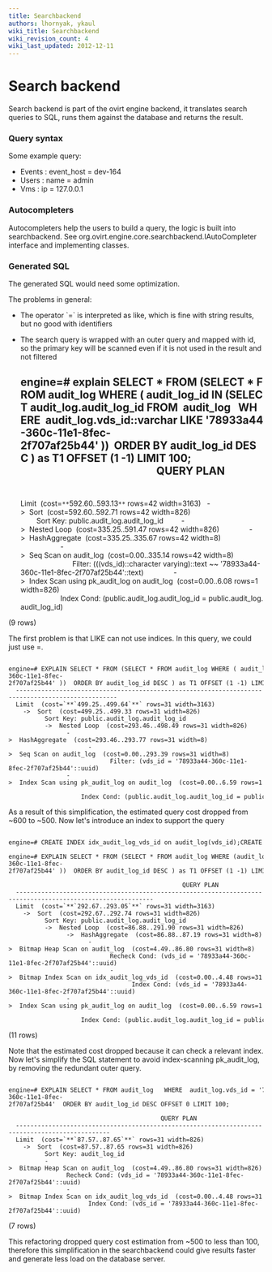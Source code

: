 ```yaml
---
title: Searchbackend
authors: lhornyak, ykaul
wiki_title: Searchbackend
wiki_revision_count: 4
wiki_last_updated: 2012-12-11
---
```


# Search backend

Search backend is part of the ovirt engine backend, it translates search queries to SQL, runs them against the database and returns the result.

### Query syntax

Some example query:

*   Events : event_host = dev-164
*   Users : name = admin
*   Vms : ip = 127.0.0.1

### Autocompleters

Autocompleters help the users to build a query, the logic is built into searchbackend. See org.ovirt.engine.core.searchbackend.IAutoCompleter interface and implementing classes.

### Generated SQL

The generated SQL would need some optimization.

The problems in general:

*   The operator \`=\` is interpreted as like, which is fine with string results, but no good with identifiers
*   The search query is wrapped with an outer query and mapped with id, so the primary key will be scanned even if it is not used in the result and not filtered

      engine=# explain SELECT * FROM (SELECT * FROM audit_log WHERE ( audit_log_id IN (SELECT audit_log.audit_log_id FROM  audit_log   WHERE  audit_log.vds_id::varchar LIKE '78933a44-360c-11e1-8fec-2f707af25b44' ))  ORDER BY audit_log_id DESC ) as T1 OFFSET (1 -1) LIMIT 100;
                                                            QUERY PLAN                                                        
      -------------------------------------------------------------------------------------------------------------------------
      Limit  (cost=`**`592.60..593.13`**` rows=42 width=3163)
        ->  Sort  (cost=592.60..592.71 rows=42 width=826)
              Sort Key: public.audit_log.audit_log_id
              ->  Nested Loop  (cost=335.25..591.47 rows=42 width=826)
                    ->  HashAggregate  (cost=335.25..335.67 rows=42 width=8)
                          ->  Seq Scan on audit_log  (cost=0.00..335.14 rows=42 width=8)
                                Filter: (((vds_id)::character varying)::text ~~ '78933a44-360c-11e1-8fec-2f707af25b44'::text)
                    ->  Index Scan using pk_audit_log on audit_log  (cost=0.00..6.08 rows=1 width=826)
                          Index Cond: (public.audit_log.audit_log_id = public.audit_log.audit_log_id)

(9 rows)

The first problem is that LIKE can not use indices. In this query, we could just use =.

      engine=# EXPLAIN SELECT * FROM (SELECT * FROM audit_log WHERE ( audit_log_id IN (SELECT audit_log.audit_log_id  FROM  audit_log   WHERE  audit_log.vds_id = '78933a44-360c-11e1-8fec-2f707af25b44' ))  ORDER BY audit_log_id DESC ) as T1 OFFSET (1 -1) LIMIT 100;                                            QUERY  PLAN                                            
      --------------------------------------------------------------------------------------------------
      Limit  (cost=`**`499.25..499.64`**` rows=31 width=3163)
        ->  Sort  (cost=499.25..499.33 rows=31 width=826)
              Sort Key: public.audit_log.audit_log_id
              ->  Nested Loop  (cost=293.46..498.49 rows=31 width=826)
                    ->  HashAggregate  (cost=293.46..293.77 rows=31 width=8)
                          ->  Seq Scan on audit_log  (cost=0.00..293.39 rows=31 width=8)
                                Filter: (vds_id = '78933a44-360c-11e1-8fec-2f707af25b44'::uuid)
                    ->  Index Scan using pk_audit_log on audit_log  (cost=0.00..6.59 rows=1 width=826)
                          Index Cond: (public.audit_log.audit_log_id = public.audit_log.audit_log_id)

As a result of this simplification, the estimated query cost dropped from ~600 to ~500. Now let's introduce an index to support the query

      engine=# CREATE INDEX idx_audit_log_vds_id on audit_log(vds_id);CREATE INDEX
      engine=# EXPLAIN SELECT * FROM (SELECT * FROM audit_log WHERE (audit_log_id IN (SELECT audit_log.audit_log_id  FROM  audit_log   WHERE  audit_log.vds_id = '78933a44-360c-11e1-8fec-2f707af25b44' ))  ORDER BY audit_log_id DESC ) as T1 OFFSET (1 -1) LIMIT 100;
                                                      QUERY PLAN                                                 
      ------------------------------------------------------------------------------------------------------------
      Limit  (cost=`**`292.67..293.05`**` rows=31 width=3163)
        ->  Sort  (cost=292.67..292.74 rows=31 width=826)
              Sort Key: public.audit_log.audit_log_id
              ->  Nested Loop  (cost=86.88..291.90 rows=31 width=826)
                    ->  HashAggregate  (cost=86.88..87.19 rows=31 width=8)
                          ->  Bitmap Heap Scan on audit_log  (cost=4.49..86.80 rows=31 width=8)
                                Recheck Cond: (vds_id = '78933a44-360c-11e1-8fec-2f707af25b44'::uuid)
                                ->  Bitmap Index Scan on idx_audit_log_vds_id  (cost=0.00..4.48 rows=31 width=0)
                                      Index Cond: (vds_id = '78933a44-360c-11e1-8fec-2f707af25b44'::uuid)
                    ->  Index Scan using pk_audit_log on audit_log  (cost=0.00..6.59 rows=1 width=826)
                          Index Cond: (public.audit_log.audit_log_id = public.audit_log.audit_log_id)

(11 rows)

Note that the estimated cost dropped because it can check a relevant index. Now let's simplify the SQL statement to avoid index-scanning pk_audit_log, by removing the redundant outer query.

      engine=# EXPLAIN SELECT * FROM audit_log   WHERE  audit_log.vds_id = '78933a44-360c-11e1-8fec-2f707af25b44'  ORDER BY audit_log_id DESC OFFSET 0 LIMIT 100;
                                                QUERY PLAN                                           
      ------------------------------------------------------------------------------------------------
      Limit  (cost=`**`87.57..87.65`**` rows=31 width=826)
        ->  Sort  (cost=87.57..87.65 rows=31 width=826)
              Sort Key: audit_log_id
              ->  Bitmap Heap Scan on audit_log  (cost=4.49..86.80 rows=31 width=826)
                    Recheck Cond: (vds_id = '78933a44-360c-11e1-8fec-2f707af25b44'::uuid)
                    ->  Bitmap Index Scan on idx_audit_log_vds_id  (cost=0.00..4.48 rows=31 width=0)
                          Index Cond: (vds_id = '78933a44-360c-11e1-8fec-2f707af25b44'::uuid)

(7 rows)

This refactoring dropped query cost estimation from ~500 to less than 100, therefore this simplification in the searchbackend could give results faster and generate less load on the database server.
